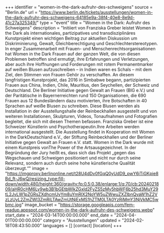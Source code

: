 +++
identifier = "women-in-the-dark-aufruhr-des-schweigens"
source = "Berlin.de"
url = "https://www.berlin.de/tickets/ausstellungen/women-in-the-dark-aufruhr-des-schweigens-64185e9a-38f4-40e8-8e9d-41c27a325349/"
type = "event"
title = "Women in the Dark: Aufruhr des Schweigens"
description = "Initiiert von Franziska Greber leistet Women in the Dark als internationales, partizipatives und transdisziplinäres Kunstprojekt einen wichtigen Beitrag zur aktuellen Diskussion um Diskriminierung, Gewalt, Gleichberechtigung und Geschlechterstereotypen.
In enger Zusammenarbeit mit Frauen- und Menschenrechtsorganisationen hat Women in the Dark Frauen auf der ganzen Welt, die von diesen Problemen betroffen sind ermutigt, ihre Erfahrungen und Verletzungen, aber auch ihre Hoffnungen und Forderungen mit rotem Permanentmarker auf weißen Blusen aufzuschreiben – in Indien waren es Schals – mit dem Ziel, den Stimmen von Frauen Gehör zu verschaffen. An diesem langfristigen Kunstprojekt, das 2016 in Simbabwe begann, partizipierten Frauen aus China, Indien, Chile, Mauritius, den Seychellen, der Schweiz und Deutschland.
Die Berliner Initiative gegen Gewalt an Frauen (BIG e.V.) und der Paritätische in Bayernerreichten rund 150 Organisationen, die 690 Frauen aus 12 Bundesländern dazu motivierten, ihre Botschaften in 40 Sprachen auf weiße Blusen zu schreiben.
Diese Blusen werden als Installation in der Ausstellungshalle der Reinbeckhallen ausgestellt und von weiteren Installationen, Skulpturen, Videos, Tonaufnahmen und Fotografien begleitet, die sich mit diesen Themen befassen.
Franziska Greber ist eine Schweizer Künstlerin und Psychotherapeutin.Ihre Arbeiten werden international ausgestellt.
Die Ausstellung findet in Kooperation mit Women in the DarkDeutschland e.V., der Stiftung Reinbeckhallen und der Berliner Initiative gegen Gewalt an Frauen e.V. statt.
Women in the Dark wurde mit einem Kunstpreis vonThe Power of the Artsausgezeichnet. In der Begründung der Jury heißt es, dass sich das Projekt „gegen das Wegschauen und Schweigen positioniert und nicht nur durch seine Relevanz, sondern auch durch seine hohe künstlerische Qualität überzeugt.“"
image = "https://imgproxy.berlinonline.net/t28U4dDv0fGqQ0yUdD9_pwY6iTiGKpie8Bd_ft-J6wQ/resizing_type:fill-down/width:480/height:360/gravity:fp:0.5:0.38/enlarge:1/q:70/cb:2024021809/aHR0cHM6Ly9wb3B1bGEtbWlkZGxld2FyZS5zMy5hbWF6b25hd3MuY29tL2JvLW1pZGRsZXdhcmUvYm8uYmRlX2NoYW5uZWwuZXZlbnQvaW1hZ2VzLzUyL2ZmZWI3ZmRiLTAwZmUtNjExMS1hZTM0LTA0YzRiMmY3NjVkMC5wbmc.jpg"
image_bucket = "https://storage.googleapis.com/fem-readup.appspot.com/women-in-the-dark-aufruhr-des-schweigens.webp"
start_date = "2024-03-14T00:00:00.000"
end_date = "2024-04-01T00:00:00.000"
category = "Ausstellungen"
updated = "2024-02-18T08:43:50.000"
languages = []
[contact]
[location]
+++